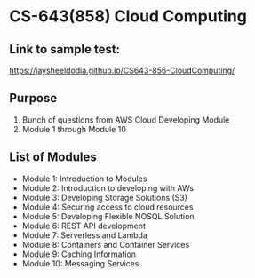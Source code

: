 # CS-643(858) Cloud Computing 

## Link to sample test:
https://jaysheeldodia.github.io/CS643-856-CloudComputing/

## Purpose

<ol> 
    <li>Bunch of questions from AWS Cloud Developing Module </li>
    <li>Module 1 through Module 10 </li>
</ol>

## List of Modules

<ul> 
    <li>Module 1: Introduction to Modules</li>
    <li>Module 2: Introduction to developing with AWs </li>
    <li>Module 3: Developing Storage Solutions (S3)</li>
    <li>Module 4: Securing access to cloud resources</li>
    <li>Module 5: Developing Flexible NOSQL Solution</li>
    <li>Module 6: REST API development </li>
    <li>Module 7: Serverless and Lambda</li>
    <li>Module 8: Containers and Container Services </li>
    <li>Module 9: Caching Information</li>
    <li>Module 10: Messaging Services</li>
</ul>

